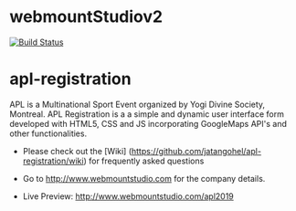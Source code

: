 # webmountStudiov2

[![Build Status](https://api.travis-ci.org/umlet/umlet.svg?branch=master)](https://github.com/jatangohel/apl-registration)
# apl-registration
APL is a Multinational Sport Event organized by Yogi Divine Society, Montreal.
APL Registration is a a simple and dynamic user interface form developed with HTML5, CSS and JS incorporating GoogleMaps API's and other functionalities.

* Please check out the [Wiki] (https://github.com/jatangohel/apl-registration/wiki) for frequently asked questions

* Go to http://www.webmountstudio.com for the company details.
* Live Preview: http://www.webmountstudio.com/apl2019

